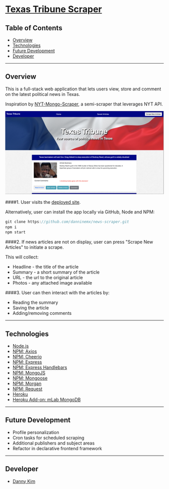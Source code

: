 # [Texas Tribune Scraper](https://damp-caverns-74679.herokuapp.com/)

## Table of Contents

- [Overview](#overview)
- [Technologies](#technologies)
- [Future Development](#future)
- [Developer](#team)

---

## Overview <a name="overview"></a>

This is a full-stack web application that lets users view, store and comment on the latest political news in Texas.

Inspiration by [NYT-Mongo-Scraper](https://youtu.be/4ltZr3VPmno), a semi-scraper that leverages NYT API.

![news-scraper-screenshot](./public/assets/img/news-scraper.png)

####1. User visits the [deployed site](https://damp-caverns-74679.herokuapp.com/).

Alternatively, user can install the app locally via GitHub, Node and NPM:

```js
git clone https://github.com/danninemx/news-scraper.git
npm i
npm start
```

####2. If news articles are not on display, user can press "Scrape New Articles" to initiate a scrape.

This will collect:

- Headline - the title of the article
- Summary - a short summary of the article
- URL - the url to the original article
- Photos - any attached image available

####3. User can then interact with the articles by:

- Reading the summary
- Saving the article
- Adding/removing comments

---

## Technologies <a name="technologies"></a>

- [Node.js](https://nodejs.org/en/)
- [NPM: Axios](https://www.npmjs.com/package/axios)
- [NPM: Cheerio](https://www.npmjs.com/package/cheerio)
- [NPM: Express](https://www.npmjs.com/package/express)
- [NPM: Express Handlebars](https://www.npmjs.com/package/express-handlebars)
- [NPM: MongoJS](https://www.npmjs.com/package/mongojs)
- [NPM: Mongoose](https://www.npmjs.com/package/mongoose)
- [NPM: Morgan](https://www.npmjs.com/package/morgan)
- [NPM: Request](https://www.npmjs.com/package/request)
- [Heroku](https://heroku.com)
- [Heroku Add-on: mLab MongoDB](https://elements.heroku.com/addons/mongolab)

---

## Future Development <a name="future"></a>

- Profile personalization
- Cron tasks for scheduled scraping
- Additional publishers and subject areas
- Refactor in declarative frontend framework

---

## Developer <a name="team"></a>

- [Danny Kim](https://github.com/danninemx)
